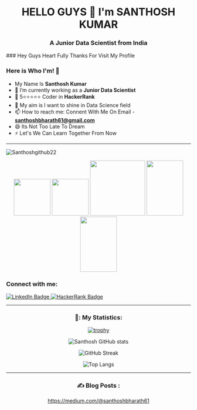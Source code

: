 <h1 align="center">HELLO GUYS 👋 I'm SANTHOSH KUMAR </h1>
<h3 align="center">A Junior Data Scientist from India </h3>
### Hey Guys Heart Fully Thanks For Visit My Profile

### Here is Who I'm! 👋

- My Name Is **Santhosh Kumar**
- 🔭 I’m currently working as a **Junior Data Scientist**
- 🌱 5⭐⭐⭐⭐⭐ Coder in **HackerRank**
- 💬 My aim is I want to shine in Data Science field
- 📫 How to reach me: Connent With Me On Email - **santhoshbharath61@gmail.com**
- 😄 Its Not Too Late To Dream
- ⚡ Let's We Can Learn Together From Now

----
<p align="left"> <img src="https://komarev.com/ghpvc/?username=Santhoshgithub22&label=Profile%20views&color=0e75b6&style=flat" alt="Santhoshgithub22" /> </p>




<div id="header" align="center">
  <img src="https://media.giphy.com/media/v1.Y2lkPTc5MGI3NjExOTc3MmM3ODcwNzMxOWYwYjVlYmYwZTRlMDhmYjZlMmMzYmI2Nzc5OCZlcD12MV9pbnRlcm5hbF9naWZzX2dpZklkJmN0PXM/M9gbBd9nbDrOTu1Mqx/giphy.gif" width="100"/>
    <img src="https://media.giphy.com/media/gjrYDwbjnK8x36xZIO/giphy.gif" width="100"/>
    <img src="https://media.giphy.com/media/eljCVpMrhepUSgZaVP/giphy-downsized-large.gif" width="150"/>
     <img src="https://media.giphy.com/media/UUBYepX4WSiNFf8GOT/giphy.gif" width="100" height="150"/>
     <img src="https://media.giphy.com/media/igRW3jH2LcCVzMqi5F/giphy.gif" width="100" height="150"/>

</p>



  
  
<h3 align="left">Connect with me:</h3>
<p align="left">

<a href="https://www.linkedin.com/in/santhosh-kumar-a98157219/">
    <img src="https://img.shields.io/badge/LinkedIn-blue?style=for-the-badge&logo=linkedin&logoColor=white" alt="LinkedIn Badge"/>
  </a>
  
<a href="https://www.hackerrank.com/santhoshbharath1">
 <img src="https://img.shields.io/badge/HackerRank-green?style=for-the-badge&logo=hackerrank&logoColor=white" alt="HackerRank Badge"/>    
  </a>
</p>

---

### 🧮: My Statistics:

[![trophy](https://github-profile-trophy.vercel.app/?username=Santhoshgithub22&theme=onedark)](https://github.com/Santhoshgithub22-profile-trophy)

![Santhosh GitHub stats](https://github-readme-stats.vercel.app/api?username=Santhoshgithub22&show_icons=true&theme=radical)

![GitHub Streak](http://github-readme-streak-stats.herokuapp.com?user=Santhoshgithub22&theme=dark&background=000000)

![Top Langs](https://github-readme-stats.vercel.app/api/top-langs/?username=Santhoshgithub22&layout=compact&theme=vision-friendly-dark)

---

### :writing_hand: Blog Posts :
<!-- BLOG-POST-LIST:START -->
https://medium.com/@santhoshbharath61
<!-- BLOG-POST-LIST:END -->
<!--
**Santhoshgithub22/Santhoshgithub22** is a ✨ _special_ ✨ repository because its `README.md` (this file) appears on your GitHub profile.
